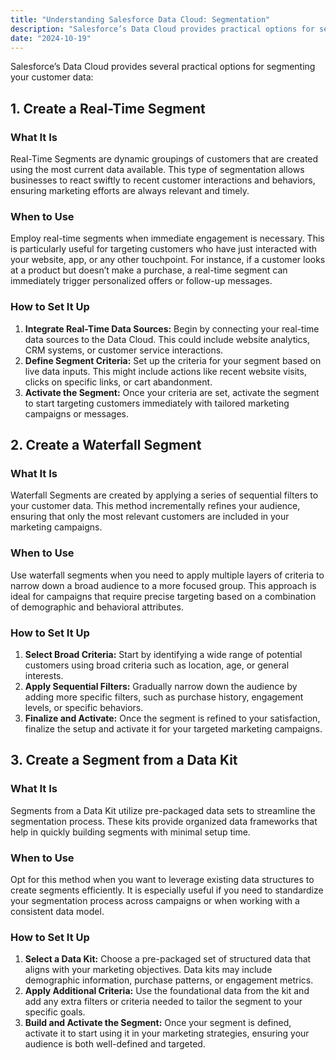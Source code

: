 ```yaml
---
title: "Understanding Salesforce Data Cloud: Segmentation"
description: "Salesforce’s Data Cloud provides practical options for segmenting customer data to improve targeting and engagement."
date: "2024-10-19"
---
```



Salesforce’s Data Cloud provides several practical options for segmenting your customer data:

## 1. Create a Real-Time Segment

### What It Is
Real-Time Segments are dynamic groupings of customers that are created using the most current data available. This type of segmentation allows businesses to react swiftly to recent customer interactions and behaviors, ensuring marketing efforts are always relevant and timely.

### When to Use
Employ real-time segments when immediate engagement is necessary. This is particularly useful for targeting customers who have just interacted with your website, app, or any other touchpoint. For instance, if a customer looks at a product but doesn’t make a purchase, a real-time segment can immediately trigger personalized offers or follow-up messages.

### How to Set It Up
1. **Integrate Real-Time Data Sources:** Begin by connecting your real-time data sources to the Data Cloud. This could include website analytics, CRM systems, or customer service interactions.
2. **Define Segment Criteria:** Set up the criteria for your segment based on live data inputs. This might include actions like recent website visits, clicks on specific links, or cart abandonment.
3. **Activate the Segment:** Once your criteria are set, activate the segment to start targeting customers immediately with tailored marketing campaigns or messages.

## 2. Create a Waterfall Segment

### What It Is
Waterfall Segments are created by applying a series of sequential filters to your customer data. This method incrementally refines your audience, ensuring that only the most relevant customers are included in your marketing campaigns.

### When to Use
Use waterfall segments when you need to apply multiple layers of criteria to narrow down a broad audience to a more focused group. This approach is ideal for campaigns that require precise targeting based on a combination of demographic and behavioral attributes.

### How to Set It Up
1. **Select Broad Criteria:** Start by identifying a wide range of potential customers using broad criteria such as location, age, or general interests.
2. **Apply Sequential Filters:** Gradually narrow down the audience by adding more specific filters, such as purchase history, engagement levels, or specific behaviors.
3. **Finalize and Activate:** Once the segment is refined to your satisfaction, finalize the setup and activate it for your targeted marketing campaigns.

## 3. Create a Segment from a Data Kit

### What It Is
Segments from a Data Kit utilize pre-packaged data sets to streamline the segmentation process. These kits provide organized data frameworks that help in quickly building segments with minimal setup time.

### When to Use
Opt for this method when you want to leverage existing data structures to create segments efficiently. It is especially useful if you need to standardize your segmentation process across campaigns or when working with a consistent data model.

### How to Set It Up
1. **Select a Data Kit:** Choose a pre-packaged set of structured data that aligns with your marketing objectives. Data kits may include demographic information, purchase patterns, or engagement metrics.
2. **Apply Additional Criteria:** Use the foundational data from the kit and add any extra filters or criteria needed to tailor the segment to your specific goals.
3. **Build and Activate the Segment:** Once your segment is defined, activate it to start using it in your marketing strategies, ensuring your audience is both well-defined and targeted.